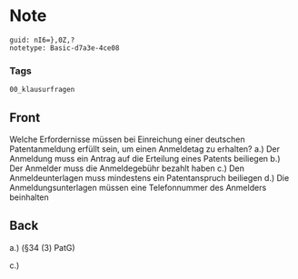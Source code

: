 # Note
```
guid: nI6=},0Z,?
notetype: Basic-d7a3e-4ce08
```

### Tags
```
00_klausurfragen
```

## Front
Welche Erfordernisse müssen bei Einreichung einer deutschen Patentanmeldung erfüllt sein, um einen Anmeldetag zu erhalten?
a.) Der Anmeldung muss ein Antrag auf die Erteilung eines Patents beiliegen
b.) Der Anmelder muss die Anmeldegebühr bezahlt haben
c.) Den Anmeldeunterlagen muss mindestens ein Patentanspruch beiliegen
d.) Die Anmeldungsunterlagen müssen eine Telefonnummer des Anmelders beinhalten

## Back
a.) (§34 (3) PatG)
<div>
  c.)
</div>
